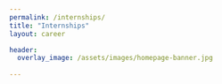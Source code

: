 ```yaml
---
permalink: /internships/
title: "Internships"
layout: career

header:
  overlay_image: /assets/images/homepage-banner.jpg
  
---
```

